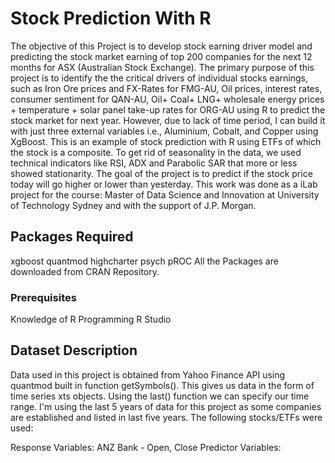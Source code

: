 # Stock Prediction With R
  The objective of this Project is to develop stock earning driver model and predicting the stock market earning of top 200 companies for the next 12 months for ASX (Australian Stock Exchange). The primary purpose of this project is to identify the the critical drivers of individual stocks earnings, such as Iron Ore prices and FX-Rates for FMG-AU, Oil prices, interest rates, consumer sentiment for QAN-AU, Oil+ Coal+ LNG+ wholesale energy prices + temperature + solar panel take-up rates for ORG-AU using R to predict the stock market for next year. However, due to lack of time period, I can build it with just three external variables i.e., Aluminium, Cobalt, and Copper using XgBoost. 
  This is an example of stock prediction with R using ETFs of which the stock is a composite. To get rid of seasonality in the data, we used technical indicators like RSI, ADX and Parabolic SAR that more or less showed stationarity. The goal of the project is to predict if the stock price today will go higher or lower than yesterday. This work was done as a iLab project for the course: Master of Data Science and Innovation at University of Technology Sydney and with the support of J.P. Morgan.


## Packages Required
xgboost
quantmod
highcharter
psych
pROC
All the Packages are downloaded from CRAN Repository.

### Prerequisites
Knowledge of R Programming
R Studio

## Dataset Description
Data used in this project is obtained from Yahoo Finance API using quantmod built in function getSymbols(). This gives us data in the form of time series xts objects. Using the last() function we can specify our time range. I'm using the last 5 years of data for this project as some companies are established and listed in last five years. The following stocks/ETFs were used:

Response Variables: ANZ Bank - Open, Close
Predictor Variables: 
